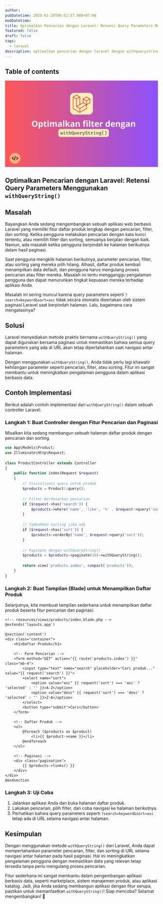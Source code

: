 ```yaml
---
author: 
pubDatetime: 2025-01-28T06:52:57.000+07:00
modDatetime: 
title: Optimalkan Pencarian dengan Laravel: Retensi Query Parameters Menggunakan `withQueryString()`
featured: false
draft: false
tags:
  - laravel
description: optimalkan pencarian dengan laravel dengan withquerystring
---
```


## Table of contents

![withQueryString](../../assets/images/withQueryString.png)

## Optimalkan Pencarian dengan Laravel: Retensi Query Parameters Menggunakan `withQueryString()`

## Masalah

Bayangkan Anda sedang mengembangkan sebuah aplikasi web berbasis Laravel yang memiliki fitur daftar produk lengkap dengan pencarian, filter, dan sorting. Ketika pengguna melakukan pencarian dengan kata kunci tertentu, atau memilih filter dan sorting, semuanya berjalan dengan baik. Namun, ada masalah ketika pengguna berpindah ke halaman berikutnya dalam hasil paginasi.

Saat pengguna mengklik halaman berikutnya, parameter pencarian, filter, atau sorting yang mereka pilih hilang. Alhasil, daftar produk kembali menampilkan data default, dan pengguna harus mengulang proses pencarian atau filter mereka. Masalah ini tentu mengganggu pengalaman pengguna dan dapat menurunkan tingkat kepuasan mereka terhadap aplikasi Anda.

Masalah ini sering muncul karena query parameters seperti `?search=keyword&sort=asc` tidak secara otomatis disertakan oleh sistem paginasi Laravel saat berpindah halaman. Lalu, bagaimana cara mengatasinya?

## Solusi

Laravel menyediakan metode praktis bernama `withQueryString()` yang dapat digunakan bersama paginasi untuk memastikan bahwa semua query parameters yang ada di URL akan tetap dipertahankan saat navigasi antar halaman.

Dengan menggunakan `withQueryString()`, Anda tidak perlu lagi khawatir kehilangan parameter seperti pencarian, filter, atau sorting. Fitur ini sangat membantu untuk meningkatkan pengalaman pengguna dalam aplikasi berbasis data.

## Contoh Implementasi

Berikut adalah contoh implementasi dari `withQueryString()` dalam sebuah controller Laravel:

### Langkah 1: Buat Controller dengan Fitur Pencarian dan Paginasi

Misalkan kita sedang membangun sebuah halaman daftar produk dengan pencarian dan sorting.

```php
use App\Models\Product;
use Illuminate\Http\Request;

class ProductController extends Controller
{
    public function index(Request $request)
    {
        // Inisialisasi query untuk produk
        $products = Product::query();

        // Filter berdasarkan pencarian
        if ($request->has('search')) {
            $products->where('name', 'like', '%' . $request->query('search') . '%');
        }

        // Tambahkan sorting jika ada
        if ($request->has('sort')) {
            $products->orderBy('name', $request->query('sort'));
        }

        // Paginate dengan withQueryString()
        $products = $products->paginate(10)->withQueryString();

        return view('products.index', compact('products'));
    }
}
```

### Langkah 2: Buat Tampilan (Blade) untuk Menampilkan Daftar Produk

Selanjutnya, kita membuat tampilan sederhana untuk menampilkan daftar produk beserta fitur pencarian dan paginasi:

```blade
<!-- resources/views/products/index.blade.php -->
@extends('layouts.app')

@section('content')
<div class="container">
    <h1>Daftar Produk</h1>

    <!-- Form Pencarian -->
    <form method="GET" action="{{ route('products.index') }}" class="mb-4">
        <input type="text" name="search" placeholder="Cari produk..." value="{{ request('search') }}">
        <select name="sort">
            <option value="asc" {{ request('sort') === 'asc' ? 'selected' : '' }}>A-Z</option>
            <option value="desc" {{ request('sort') === 'desc' ? 'selected' : '' }}>Z-A</option>
        </select>
        <button type="submit">Cari</button>
    </form>

    <!-- Daftar Produk -->
    <ul>
        @foreach ($products as $product)
            <li>{{ $product->name }}</li>
        @endforeach
    </ul>

    <!-- Paginasi -->
    <div class="pagination">
        {{ $products->links() }}
    </div>
</div>
@endsection
```

### Langkah 3: Uji Coba

1. Jalankan aplikasi Anda dan buka halaman daftar produk.
2. Lakukan pencarian, pilih filter, dan coba navigasi ke halaman berikutnya.
3. Perhatikan bahwa query parameters seperti `?search=keyword&sort=asc` tetap ada di URL selama navigasi antar halaman.

## Kesimpulan

Dengan menggunakan metode `withQueryString()` dari Laravel, Anda dapat mempertahankan parameter pencarian, filter, dan sorting di URL selama navigasi antar halaman pada hasil paginasi. Hal ini meningkatkan pengalaman pengguna dengan memastikan data yang relevan tetap tersedia tanpa perlu mengulang proses pencarian.

Fitur sederhana ini sangat membantu dalam pengembangan aplikasi berbasis data, seperti marketplace, sistem manajemen produk, atau aplikasi katalog. Jadi, jika Anda sedang membangun aplikasi dengan fitur serupa, pastikan untuk memanfaatkan `withQueryString()`! Siap mencoba? Selamat mengembangkan! 🚀
